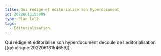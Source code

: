 ```yaml
---
title: Qui rédige et éditorialise son hyperdocument
id: 20220613155809
type: Plan lvl2
tags:
  - Editorialisation
---
```


Qui rédige et éditorialise son hyperdocument découle de l'éditorialisation [[générique:20220613154659]] .